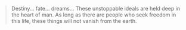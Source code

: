 > Destiny... fate... dreams... These unstoppable ideals are held deep in the heart of man. As long as there are people who seek freedom in this life, these things will not vanish from the earth.

